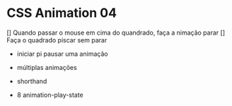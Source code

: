# CSS Animation 04

[] Quando passar o mouse em cima do quandrado, faça a nimação parar
[] Faça o quadrado piscar sem parar

- iniciar pi pausar uma animação 
- múltiplas animações
- shorthand

- 8 animation-play-state